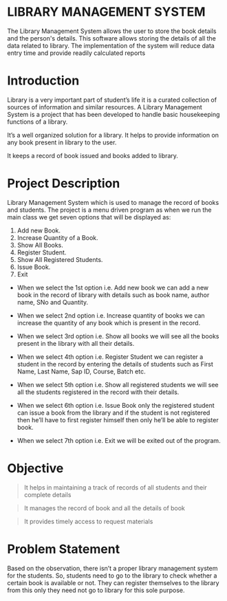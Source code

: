 # LIBRARY MANAGEMENT SYSTEM
The Library Management System allows the user to store the book details and the person's details. This software allows storing the details of all the data related to library. The implementation of the system will reduce data entry time and provide readily calculated reports

# Introduction

Library is a very important part of student’s life it is a curated collection of sources of information and similar resources. A Library Management System is a project that has been developed to handle basic housekeeping functions of a library.

 It’s a well organized solution for a library. It helps to provide information on any book present in library to the user.

It keeps a record of book issued and books added to library.


# Project Description

Library Management System which is used to manage the record of books and students.
The project is a menu driven program as when we run the main class we get seven options that will be displayed as:
1.	Add new Book.
2.	Increase Quantity of a Book.
3.	Show All Books.
4.	Register Student.
5.	Show All Registered Students.
6.	Issue Book. 
7.	Exit

* When we select the 1st option i.e. Add new book we can add a new book in the record of library with details such as book name, author name, SNo and Quantity.

* When we select 2nd option i.e. Increase quantity of books we can increase the quantity of any book which is present in the record.

* When we select 3rd option i.e. Show all books we will see all the books present in the library with all their details.

* When we select 4th option i.e. Register Student we can register a student in the record by entering the details of students such as First Name, Last Name, Sap ID, Course, Batch etc.

* When we select 5th option i.e. Show all registered students we will see all the students registered in the record with their details.

* When we select 6th option i.e. Issue Book only the registered student can issue a book from the library and if the student is not registered then he’ll have to first register himself then only he’ll be able to register book.

* When we select 7th option i.e. Exit we will be exited out of the program.  


# Objective

>	It helps in maintaining a track of records of all students and their complete details

>	It manages the record of book and all the details of book

>	It provides timely access to request materials


# Problem Statement

Based on the observation, there isn’t a proper library management system for the students. So, students need to go to the library to check whether a certain book is available or not. They can register themselves to the library from this only they need not go to library for this sole purpose.
